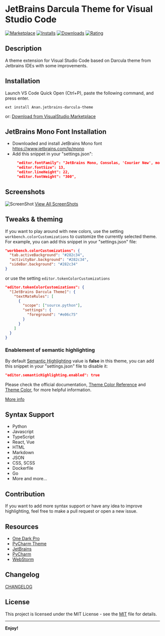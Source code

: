 # JetBrains Darcula Theme for Visual Studio Code
[![Marketplace](https://vsmarketplacebadge.apphb.com/version/Anan.jetbrains-darcula-theme.png)](https://vsmarketplacebadge.apphb.com/version/Anan.jetbrains-darcula-theme.png)
[![Installs](https://vsmarketplacebadge.apphb.com/installs-short/Anan.jetbrains-darcula-theme.png)](https://vsmarketplacebadge.apphb.com/installs-short/Anan.jetbrains-darcula-theme.png)
[![Downloads](https://vsmarketplacebadge.apphb.com/downloads-short/Anan.jetbrains-darcula-theme.png)](https://vsmarketplacebadge.apphb.com/downloads-short/Anan.jetbrains-darcula-theme.png)
[![Rating](https://vsmarketplacebadge.apphb.com/rating-star/Anan.jetbrains-darcula-theme.png)](https://vsmarketplacebadge.apphb.com/rating-star/Anan.jetbrains-darcula-theme.png)

## Description
A theme extension for Visual Studio Code based on Darcula theme from Jetbrains IDEs with some improvements.


## Installation
Launch VS Code Quick Open (Ctrl+P), paste the following command, and press enter.

```ext install Anan.jetbrains-darcula-theme```

or:
[Download from VisualStudio Marketplace](https://marketplace.visualstudio.com/items?itemName=Anan.jetbrains-darcula-theme)

## JetBrains Mono Font Installation
- Downloaded and install JetBrains Mono font https://www.jetbrains.com/lp/mono
- Add this snippet in your "settings.json":
  ```json
    "editor.fontFamily": "JetBrains Mono, Consolas, 'Courier New', monospace",
    "editor.fontSize": 13,
    "editor.lineHeight": 22,
    "editor.fontWeight": "300",
    ```

## Screenshots
![ScreenShot](https://github.com/Mohamed3nan/JetBrains-Darcula-Theme/raw/HEAD/screenshots/ScreenShots.gif)
[View All ScreenShots](https://github.com/Mohamed3nan/JetBrains-Darcula-Theme/blob/HEAD/screenshots)

## Tweaks & theming
If you want to play around with new colors, use the setting
`workbench.colorCustomizations` to customize the currently selected theme. For
example, you can add this snippet in your "settings.json" file:

```json
"workbench.colorCustomizations": {
  "tab.activeBackground": "#282c34",
  "activityBar.background": "#282c34",
  "sideBar.background": "#282c34"
}
```

or use the setting `editor.tokenColorCustomizations`

```json
"editor.tokenColorCustomizations": {
  "[JetBrains Darcula Theme]": {
    "textMateRules": [
      {
        "scope": ["source.python"],
        "settings": {
          "foreground": "#e06c75"
        }
      }
    ]
  }
}
```
### Enablement of semantic highlighting
By default [Semantic Highlighting](https://code.visualstudio.com/api/language-extensions/semantic-highlight-guide#enablement-of-semantic-highlighting) value is **false** in this theme, you can add this snippet in your "settings.json" file to disable it:
```json
"editor.semanticHighlighting.enabled": true
```

Please check the official documentation,
[Theme Color Reference](https://code.visualstudio.com/docs/getstarted/theme-color-reference) and
[Theme Color](https://code.visualstudio.com/docs/getstarted/themes), for more helpful information.

[More info](https://code.visualstudio.com/updates/v1_15#_user-definable-syntax-highlighting-colors)


## Syntax Support
- Python
- Javascript
- TypeScript
- React, Vue
- HTML
- Markdown
- JSON
- CSS, SCSS
- Dockerfile
- Go
- More and more...


## Contribution
If you want to add more syntax support or have any idea to improve highlighting, feel free to make a pull request or open a new issue.


## Resources
- [One Dark Pro](https://github.com/Binaryify/OneDark-Pro)
- [PyCharm Theme](https://github.com/nicohlr/vscode-pycharm-theme)
- [JetBrains](https://www.jetbrains.com)
- [PyCharm](https://www.jetbrains.com/pycharm/)
- [WebStorm](https://www.jetbrains.com/webstorm/)


## Changelog
[CHANGELOG](https://github.com/Mohamed3nan/JetBrains-Darcula-Theme/blob/HEAD/CHANGELOG.md)


## License
This project is licensed under the MIT License - see the
[MIT](https://github.com/Mohamed3nan/JetBrains-Darcula-Theme/blob/HEAD/LICENSE.txt) file for details.


---

**Enjoy!**
